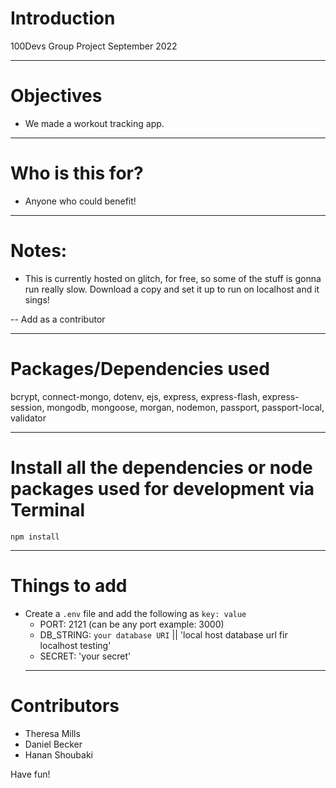 # Introduction

100Devs Group Project September 2022

---

# Objectives

- We made a workout tracking app.

---

# Who is this for?

- Anyone who could benefit!

---

# Notes:

- This is currently hosted on glitch, for free, so some of the stuff is gonna run really slow. Download a copy and set it up to run on localhost and it sings!

-- Add as a contributor 

---

# Packages/Dependencies used

bcrypt, connect-mongo, dotenv, ejs, express, express-flash, express-session, mongodb, mongoose, morgan, nodemon, passport, passport-local, validator

---

# Install all the dependencies or node packages used for development via Terminal

`npm install`

---

# Things to add

- Create a `.env` file and add the following as `key: value`
  - PORT: 2121 (can be any port example: 3000)
  - DB_STRING: `your database URI` || 'local host database url fir localhost testing'
  - SECRET: 'your secret'
  ***

# Contributors

- Theresa Mills
- Daniel Becker
- Hanan Shoubaki

Have fun!
